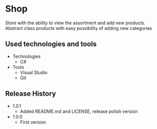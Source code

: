 # Shop
Store with the ability to view the assortment and add new products. Abstract class products with easy possibility of adding new categories

## Used technologies and tools

* Technologies
    * C#
* Tools
    * Visual Studio
    * Git
    
## Release History

* 1.0.1
    * Added README.md and LICENSE, release polish version
* 1.0.0
    * First version
